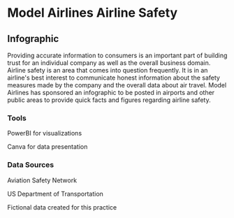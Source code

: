 # Model Airlines Airline Safety 
## Infographic

Providing accurate information to consumers is an important part of building trust for an individual company as well as the overall business domain. Airline safety is an area that comes into question frequently. It is in an airline's best interest to communicate honest information about the safety measures made by the company and the overall data about air travel. Model Airlines has sponsored an infographic to be posted in airports and other public areas to provide quick facts and figures regarding airline safety.

### Tools
PowerBI for visualizations

Canva for data presentation

### Data Sources
Aviation Safety Network

US Department of Transportation

Fictional data created for this practice
